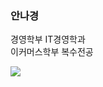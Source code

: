 ### 안나경

경영학부 IT경영학과<br />
이커머스학부 복수전공

<a href="https://instagram.com/ahnnakyung?igshid=MmIzYWVlNDQ5Yg==" target="_blank"><img src="https://img.shields.io/badge/뱃지레이블-black?style=뱃지모양&logo=로고&logoColor=로고색상"/></a>
